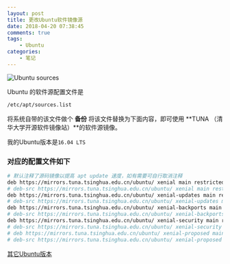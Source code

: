 ```yaml
---
layout: post
title: 更改Ubuntu软件镜像源
date: 2018-04-20 07:38:45
comments: true
tags:
    - Ubuntu
categories:
    - 笔记
---
```


![Ubuntu sources](https://ws1.sinaimg.cn/large/006tNbRwly1fwblytqr62j311y0lc44f.jpg)

Ubuntu 的软件源配置文件是 

<!-- more -->

```bash
/etc/apt/sources.list
```

将系统自带的该文件做个 **备份** 将该文件替换为下面内容，即可使用 **TUNA （清华大学开源软件镜像站）**的软件源镜像。

我的Ubuntu版本是`16.04 LTS`

### 对应的配置文件如下
```bash
# 默认注释了源码镜像以提高 apt update 速度，如有需要可自行取消注释
deb https://mirrors.tuna.tsinghua.edu.cn/ubuntu/ xenial main restricted universe multiverse
# deb-src https://mirrors.tuna.tsinghua.edu.cn/ubuntu/ xenial main restricted universe multiverse
deb https://mirrors.tuna.tsinghua.edu.cn/ubuntu/ xenial-updates main restricted universe multiverse
# deb-src https://mirrors.tuna.tsinghua.edu.cn/ubuntu/ xenial-updates main restricted universe multiverse
deb https://mirrors.tuna.tsinghua.edu.cn/ubuntu/ xenial-backports main restricted universe multiverse
# deb-src https://mirrors.tuna.tsinghua.edu.cn/ubuntu/ xenial-backports main restricted universe multiverse
deb https://mirrors.tuna.tsinghua.edu.cn/ubuntu/ xenial-security main restricted universe multiverse
# deb-src https://mirrors.tuna.tsinghua.edu.cn/ubuntu/ xenial-security main restricted universe multiverse# 预发布软件源，不建议启用
# deb https://mirrors.tuna.tsinghua.edu.cn/ubuntu/ xenial-proposed main restricted universe multiverse
# deb-src https://mirrors.tuna.tsinghua.edu.cn/ubuntu/ xenial-proposed main restricted universe multiverse
```

[其它Ubuntu版本](https://mirrors.tuna.tsinghua.edu.cn/help/ubuntu/)

